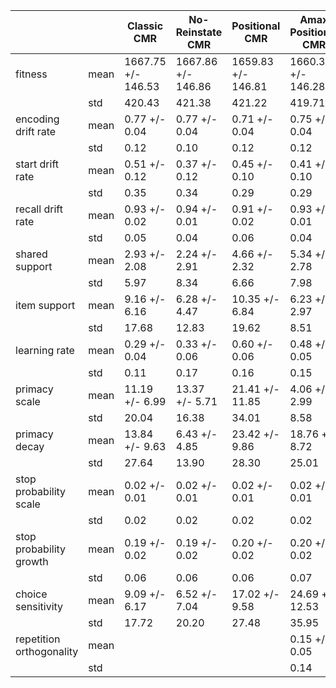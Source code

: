 | | | Classic CMR | No-Reinstate CMR | Positional CMR | Amax Positional CMR |
|---|---|---|---|---|---|
| fitness | mean | 1667.75 +/- 146.53 | 1667.86 +/- 146.86 | 1659.83 +/- 146.81 | 1660.34 +/- 146.28 |
| | std | 420.43 | 421.38 | 421.22 | 419.71 |
| encoding drift rate | mean | 0.77 +/- 0.04 | 0.77 +/- 0.04 | 0.71 +/- 0.04 | 0.75 +/- 0.04 |
| | std | 0.12 | 0.10 | 0.12 | 0.12 |
| start drift rate | mean | 0.51 +/- 0.12 | 0.37 +/- 0.12 | 0.45 +/- 0.10 | 0.41 +/- 0.10 |
| | std | 0.35 | 0.34 | 0.29 | 0.29 |
| recall drift rate | mean | 0.93 +/- 0.02 | 0.94 +/- 0.01 | 0.91 +/- 0.02 | 0.93 +/- 0.01 |
| | std | 0.05 | 0.04 | 0.06 | 0.04 |
| shared support | mean | 2.93 +/- 2.08 | 2.24 +/- 2.91 | 4.66 +/- 2.32 | 5.34 +/- 2.78 |
| | std | 5.97 | 8.34 | 6.66 | 7.98 |
| item support | mean | 9.16 +/- 6.16 | 6.28 +/- 4.47 | 10.35 +/- 6.84 | 6.23 +/- 2.97 |
| | std | 17.68 | 12.83 | 19.62 | 8.51 |
| learning rate | mean | 0.29 +/- 0.04 | 0.33 +/- 0.06 | 0.60 +/- 0.06 | 0.48 +/- 0.05 |
| | std | 0.11 | 0.17 | 0.16 | 0.15 |
| primacy scale | mean | 11.19 +/- 6.99 | 13.37 +/- 5.71 | 21.41 +/- 11.85 | 4.06 +/- 2.99 |
| | std | 20.04 | 16.38 | 34.01 | 8.58 |
| primacy decay | mean | 13.84 +/- 9.63 | 6.43 +/- 4.85 | 23.42 +/- 9.86 | 18.76 +/- 8.72 |
| | std | 27.64 | 13.90 | 28.30 | 25.01 |
| stop probability scale | mean | 0.02 +/- 0.01 | 0.02 +/- 0.01 | 0.02 +/- 0.01 | 0.02 +/- 0.01 |
| | std | 0.02 | 0.02 | 0.02 | 0.02 |
| stop probability growth | mean | 0.19 +/- 0.02 | 0.19 +/- 0.02 | 0.20 +/- 0.02 | 0.20 +/- 0.02 |
| | std | 0.06 | 0.06 | 0.06 | 0.07 |
| choice sensitivity | mean | 9.09 +/- 6.17 | 6.52 +/- 7.04 | 17.02 +/- 9.58 | 24.69 +/- 12.53 |
| | std | 17.72 | 20.20 | 27.48 | 35.95 |
| repetition orthogonality | mean | | | | 0.15 +/- 0.05 |
| | std | | | | 0.14 |
